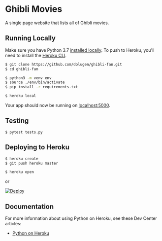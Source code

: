 # Ghibli Movies

A single page website that lists all of Ghibli movies.

## Running Locally

Make sure you have Python 3.7 [installed locally](http://install.python-guide.org). To push to Heroku, you'll need to install the [Heroku CLI](https://devcenter.heroku.com/articles/heroku-cli).

```sh
$ git clone https://github.com/dolugen/ghibli-fan.git
$ cd ghibli-fan

$ python3 -m venv env
$ source ./env/bin/activate
$ pip install -r requirements.txt

$ heroku local
```

Your app should now be running on [localhost:5000](http://localhost:5000/).

## Testing

```
$ pytest tests.py
```

## Deploying to Heroku

```sh
$ heroku create
$ git push heroku master

$ heroku open
```
or

[![Deploy](https://www.herokucdn.com/deploy/button.svg)](https://heroku.com/deploy)

## Documentation

For more information about using Python on Heroku, see these Dev Center articles:

- [Python on Heroku](https://devcenter.heroku.com/categories/python)
